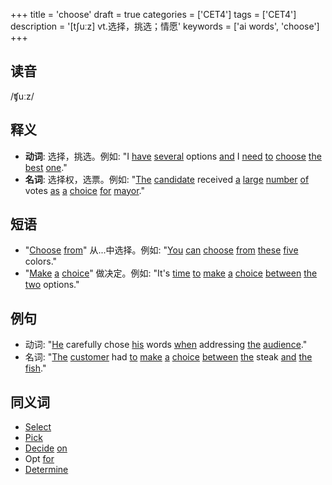 +++
title = 'choose'
draft = true
categories = ['CET4']
tags = ['CET4']
description = '[t∫uːz] vt.选择，挑选；情愿'
keywords = ['ai words', 'choose']
+++

## 读音
/ʧuːz/

## 释义
- **动词**: 选择，挑选。例如: "I [have](/post/have/) [several](/post/several/) options [and](/post/and/) I [need](/post/need/) [to](/post/to/) [choose](/post/choose/) [the](/post/the/) [best](/post/best/) [one](/post/one/)."
- **名词**: 选择权，选票。例如: "[The](/post/the/) [candidate](/post/candidate/) received [a](/post/a/) [large](/post/large/) [number](/post/number/) [of](/post/of/) votes [as](/post/as/) [a](/post/a/) [choice](/post/choice/) [for](/post/for/) [mayor](/post/mayor/)."

## 短语
- "[Choose](/post/choose/) [from](/post/from/)" 从...中选择。例如: "[You](/post/you/) [can](/post/can/) [choose](/post/choose/) [from](/post/from/) [these](/post/these/) [five](/post/five/) colors."
- "[Make](/post/make/) [a](/post/a/) [choice](/post/choice/)" 做决定。例如: "It's [time](/post/time/) [to](/post/to/) [make](/post/make/) [a](/post/a/) [choice](/post/choice/) [between](/post/between/) [the](/post/the/) [two](/post/two/) options."

## 例句
- 动词: "[He](/post/he/) carefully chose [his](/post/his/) words [when](/post/when/) addressing [the](/post/the/) [audience](/post/audience/)."
- 名词: "[The](/post/the/) [customer](/post/customer/) had [to](/post/to/) [make](/post/make/) [a](/post/a/) [choice](/post/choice/) [between](/post/between/) [the](/post/the/) steak [and](/post/and/) [the](/post/the/) [fish](/post/fish/)."

## 同义词
- [Select](/post/select/)
- [Pick](/post/pick/)
- [Decide](/post/decide/) [on](/post/on/)
- Opt [for](/post/for/)
- [Determine](/post/determine/)
